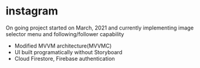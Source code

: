 # instagram

On going project started on March, 2021 
and currently implementing image selector menu and following/follower capability

- Modified MVVM architecture(MVVMC)
- UI built programatically without Storyboard
- Cloud Firestore, Firebase authentication
